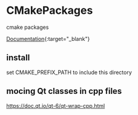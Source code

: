 # CMakePackages
cmake packages

[Documentation](https://xavierxeon.github.io/WaTools/html/index.html){:target="_blank"}

## install
set CMAKE_PREFIX_PATH to include this directory

## mocing Qt classes in cpp files
https://doc.qt.io/qt-6/qt-wrap-cpp.html
